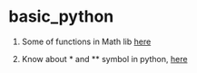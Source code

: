 # basic_python

1. Some of functions in Math lib [here](https://github.com/colenhuttran/basic_python/blob/master/mathematic_functions%20.ipynb)

2. Know about * and ** symbol in python, [here](https://github.com/colenhuttran/basic_python/blob/master/arg_and_kwarg.ipynb)

